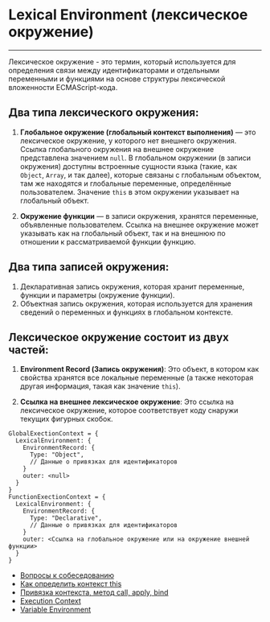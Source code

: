 # Lexical Environment (лексическое окружение)
____

Лексическое окружение - это термин, который используется для определения связи между идентификаторами и отдельными переменными и функциями на основе структуры лексической вложенности ECMAScript-кода.

## Два типа лексического окружения:

1. **Глобальное окружение (глобальный контекст выполнения)** — это лексическое окружение, у которого нет внешнего окружения. Ссылка глобального окружения на внешнее окружение представлена значением `null`. В глобальном окружении (в записи окружения) доступны встроенные сущности языка (такие, как `Object`, `Array`, и так далее), которые связаны с глобальным объектом, там же находятся и глобальные переменные, определённые пользователем. Значение `this` в этом окружении указывает на глобальный объект.

2. **Окружение функции** — в записи окружения, хранятся переменные, объявленные пользователем. Ссылка на внешнее окружение может указывать как на глобальный объект, так и на внешнюю по отношении к рассматриваемой функции функцию.

## Два типа записей окружения:

1. Декларативная запись окружения, которая хранит переменные, функции и параметры (окружение функции).
2. Объектная запись окружения, которая используется для хранения сведений о переменных и функциях в глобальном контексте.

## Лексическое окружение состоит из двух частей:

1. **Environment Record (Запись окружения)**: Это объект, в котором как свойства хранятся все локальные переменные (а также некоторая другая информация, такая как значение `this`).

2. **Ссылка на внешнее лексическое окружение**: Это ссылка на лексическое окружение, которое соответствует коду снаружи текущих фигурных скобок.

```
GlobalExectionContext = {
  LexicalEnvironment: {
    EnvironmentRecord: {
      Type: "Object",
      // Данные о привязках для идентификаторов
    }
    outer: <null>
  }
}
FunctionExectionContext = {
  LexicalEnvironment: {
    EnvironmentRecord: {
      Type: "Declarative",
      // Данные о привязках для идентификаторов
    }
    outer: <Ссылка на глобальное окружение или на окружение внешней функции>
  }
}
```

- [Вопросы к собеседованию](../../README.md)
- [Как определить контекст this](this.md)
- [Привязка контекста, метод call, apply, bind](./methods.md)
- [Execution Context](./executionContext.md)
- [Variable Environment](./variableEnvironment.md)

